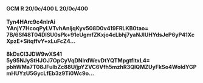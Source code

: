 #### GCM R 20/0c/400 L 20/0c/400
**Tyn4HArc9c4nIrAi**<br/>**YAnjY7HcoqPyLVTvhAnljqKyv508D0v419FRLKB0tao=**<br/>**7B/6Sf48T04DlSU0sPk+91eUgmfZKxjo4cLbhj7yaNJIUHYdsJeP6yP41XcXpzE+SitqffvY+xLuFcZ4...**<br/><br/>
**8kDsCI3JDW9wXS41**<br/>**5y95NJyStHJOJ7OpCyVqDNlrdWevDtYQTMpgtfitxL4=**<br/>**pbhWMa7T08JFulbZc88U/jpYZVC6Vfh5mzhR3QlQMZUyFkSo4WoIdYGPmHUYzU5GycLfEb3z9Ti0Wc9o...**